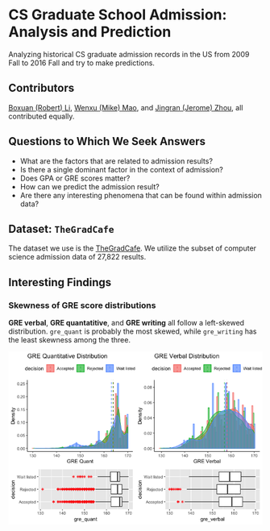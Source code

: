 # CS Graduate School Admission: Analysis and Prediction
Analyzing historical CS graduate admission records in the US from 2009 Fall to 2016 Fall and try to make predictions.

## Contributors
[Boxuan (Robert) Li](https://www.li-boxuan.com/), [Wenxu (Mike) Mao](http://mike-mao.com/), and [Jingran (Jerome) Zhou](http://jingran-zhou.com/), all contributed equally.

## Questions to Which We Seek Answers
- What are the factors that are related to admission results?
- Is there a single dominant factor in the context of admission?
- Does GPA or GRE scores matter?
- How can we predict the admission result?
- Are there any interesting phenomena that can be found within admission data?

## Dataset: `TheGradCafe`
The dataset we use is the [TheGradCafe](https://github.com/deedy/gradcafe_data). We utilize the subset of computer science admission data of 27,822 results.

## Interesting Findings
### Skewness of GRE score distributions
**GRE verbal**, **GRE quantatitive**, and **GRE writing** all follow a left-skewed distribution. `gre_quant` is probably the most skewed, while `gre_writing` has the least skewness among the three.

![The distribution of GRE quantitative, verbal and writing scores](img/gre.png "Logo Title Text 1")
